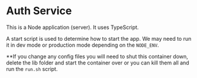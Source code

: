 # Auth Service

This is a Node application (server). It uses TypeScript.<br>

A start script is used to determine how to start the app. We may need to run it in dev mode or production mode depending on the `NODE_ENV`.

**If you change any config files you will need to shut this container down, delete the lib folder and start the container over or you can kill them all and run the `run.sh` script.

